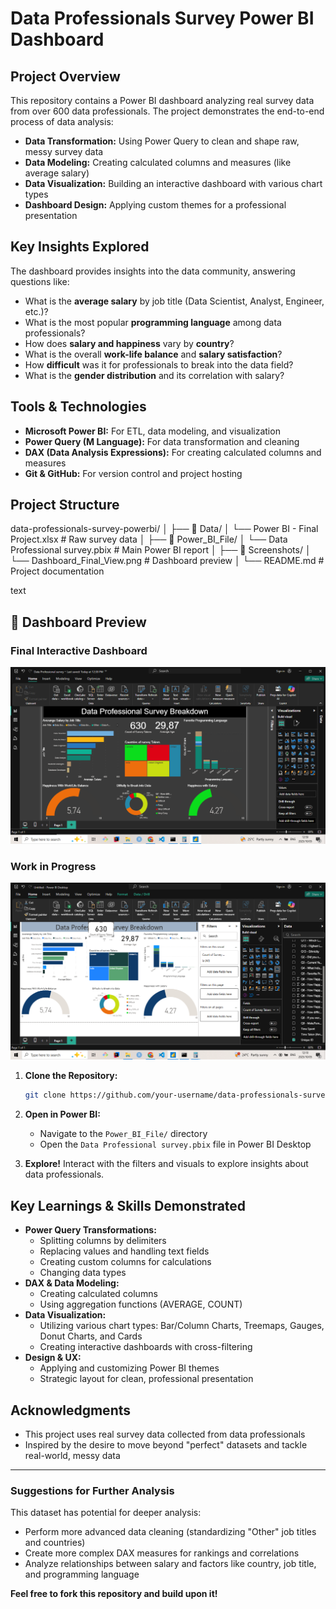 # Data Professionals Survey Power BI Dashboard

##  Project Overview

This repository contains a Power BI dashboard analyzing real survey data from over 600 data professionals. The project demonstrates the end-to-end process of data analysis:

*   **Data Transformation:** Using Power Query to clean and shape raw, messy survey data
*   **Data Modeling:** Creating calculated columns and measures (like average salary)
*   **Data Visualization:** Building an interactive dashboard with various chart types
*   **Dashboard Design:** Applying custom themes for a professional presentation

##  Key Insights Explored

The dashboard provides insights into the data community, answering questions like:

*   What is the **average salary** by job title (Data Scientist, Analyst, Engineer, etc.)?
*   What is the most popular **programming language** among data professionals?
*   How does **salary and happiness** vary by **country**?
*   What is the overall **work-life balance** and **salary satisfaction**?
*   How **difficult** was it for professionals to break into the data field?
*   What is the **gender distribution** and its correlation with salary?

##  Tools & Technologies

*   **Microsoft Power BI:** For ETL, data modeling, and visualization
*   **Power Query (M Language):** For data transformation and cleaning
*   **DAX (Data Analysis Expressions):** For creating calculated columns and measures
*   **Git & GitHub:** For version control and project hosting

##  Project Structure
data-professionals-survey-powerbi/
│
├── 📁 Data/
│ └── Power BI - Final Project.xlsx # Raw survey data
│
├── 📁 Power_BI_File/
│ └── Data Professional survey.pbix # Main Power BI report
│
├── 📁 Screenshots/
│ └── Dashboard_Final_View.png # Dashboard preview
│
└── README.md # Project documentation

text
## 📸 Dashboard Preview

### Final Interactive Dashboard
![Final Dashboard](Screenshots/Final%20Dashbord%20view.png)


### Work in Progress
![Progress View](Screenshots/progress.png)



1.  **Clone the Repository:**
    ```bash
    git clone https://github.com/your-username/data-professionals-survey-powerbi.git
    ```

2.  **Open in Power BI:**
    *   Navigate to the `Power_BI_File/` directory
    *   Open the `Data Professional survey.pbix` file in Power BI Desktop

3.  **Explore!** Interact with the filters and visuals to explore insights about data professionals.

##  Key Learnings & Skills Demonstrated

*   **Power Query Transformations:**
    *   Splitting columns by delimiters
    *   Replacing values and handling text fields
    *   Creating custom columns for calculations
    *   Changing data types
*   **DAX & Data Modeling:**
    *   Creating calculated columns
    *   Using aggregation functions (AVERAGE, COUNT)
*   **Data Visualization:**
    *   Utilizing various chart types: Bar/Column Charts, Treemaps, Gauges, Donut Charts, and Cards
    *   Creating interactive dashboards with cross-filtering
*   **Design & UX:**
    *   Applying and customizing Power BI themes
    *   Strategic layout for clean, professional presentation

##  Acknowledgments

*   This project uses real survey data collected from data professionals
*   Inspired by the desire to move beyond "perfect" datasets and tackle real-world, messy data

---
###  Suggestions for Further Analysis

This dataset has potential for deeper analysis:
*   Perform more advanced data cleaning (standardizing "Other" job titles and countries)
*   Create more complex DAX measures for rankings and correlations
*   Analyze relationships between salary and factors like country, job title, and programming language

**Feel free to fork this repository and build upon it!**
